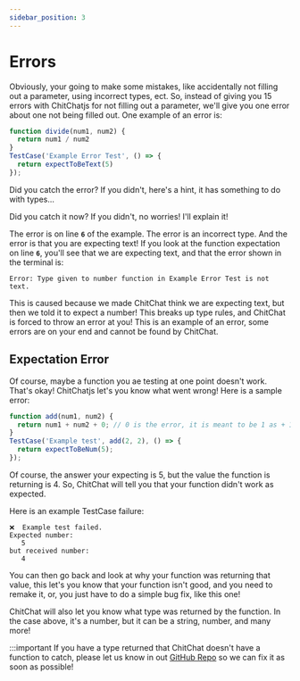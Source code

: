 ```yaml
---
sidebar_position: 3
---
```


# Errors

Obviously, your going to make some mistakes, like accidentally not filling out a parameter, using incorrect types, ect. So, instead of giving you 15 errors with ChitChatjs for not filling out a parameter, we'll give you one error about one not being filled out. One example of an error is:

``` javascript
function divide(num1, num2) {
  return num1 / num2
}
TestCase('Example Error Test', () => {
  return expectToBeText(5)
});
```

Did you catch the error? If you didn't, here's a hint, it has something to do with types...

Did you catch it now? If you didn't, no worries! I'll explain it! 

The error is on line **`6`** of the example. The error is an incorrect type. And the error is that you are expecting text! If you look at the function expectation on line **`6`**, you'll see that we are expecting text, and that the error shown in the terminal is:

```
Error: Type given to number function in Example Error Test is not text.
```
This is caused because we made ChitChat think we are expecting text, but then we told it to expect a number! This breaks up type rules, and ChitChat is forced to throw an error at you! This is an example of an error, some errors are on your end and cannot be found by ChitChat.

## Expectation Error

Of course, maybe a function you ae testing at one point doesn't work. That's okay! ChitChatjs let's you know what went wrong! Here is a sample error:

``` javascript
function add(num1, num2) {
  return num1 + num2 + 0; // 0 is the error, it is meant to be 1 as + 1
}
TestCase('Example test', add(2, 2), () => {
  return expectToBeNum(5);
});
```
Of course, the answer your expecting is 5, but the value the function is returning is 4. So, ChitChat will tell you that your function didn't work as expected.

Here is an example TestCase failure:
```
❌  Example test failed.
Expected number:
   5
but received number:
   4
```
You can then go back and look at why your function was returning that value, this let's you know that your function isn't good, and you need to remake it, or, you just have to do a simple bug fix, like this one!

ChitChat will also let you know what type was returned by the function. In the case above, it's a number, but it can be a string, number, and many more!

:::important
If you have a type returned that ChitChat doesn't have a function to catch, please let us know in out [GitHub Repo](https://github.com/darkdarcool/ChitChat/issues) so we can fix it as soon as possible!
